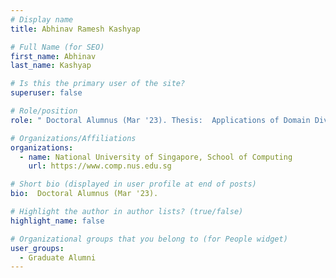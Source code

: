 ```yaml
---
# Display name
title: Abhinav Ramesh Kashyap

# Full Name (for SEO) 
first_name: Abhinav
last_name: Kashyap

# Is this the primary user of the site?
superuser: false

# Role/position
role: " Doctoral Alumnus (Mar '23). Thesis:  Applications of Domain Divergences for Domain Adaptation In NLP."

# Organizations/Affiliations
organizations:
  - name: National University of Singapore, School of Computing
    url: https://www.comp.nus.edu.sg

# Short bio (displayed in user profile at end of posts)
bio:  Doctoral Alumnus (Mar '23). 

# Highlight the author in author lists? (true/false)
highlight_name: false

# Organizational groups that you belong to (for People widget)
user_groups:
  - Graduate Alumni
---
```

